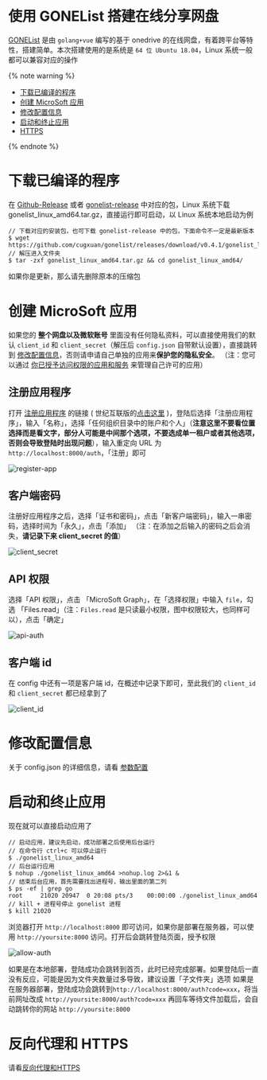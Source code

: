 # 使用 GONEList 搭建在线分享网盘

[GONEList](https://github.com/cugxuan/gonelist) 是由 `golang+vue` 编写的基于 onedrive 的在线网盘，有着跨平台等特性，搭建简单。本次搭建使用的是系统是 `64 位 Ubuntu 18.04`，Linux 系统一般都可以兼容对应的操作

{% note warning %}

- [下载已编译的程序](#下载已编译的程序)
- [创建 MicroSoft 应用](#创建-MicroSoft-应用)
- [修改配置信息](#修改配置信息)
- [启动和终止应用](#启动和终止应用)
- [HTTPS](#HTTPS)

{% endnote %}

# 下载已编译的程序

在 [Github-Release](https://github.com/cugxuan/gonelist/releases) 或者 [gonelist-release](https://gonelist.cugxuan.cn/#/gonelist-release) 中对应的包，Linux 系统下载 gonelist_linux_amd64.tar.gz，直接运行即可启动，以 Linux 系统本地启动为例

```
// 下载对应的安装包，也可下载 gonelist-release 中的包，下面命令不一定是最新版本
$ wget https://github.com/cugxuan/gonelist/releases/download/v0.4.1/gonelist_linux_amd64.tar.gz
// 解压进入文件夹
$ tar -zxf gonelist_linux_amd64.tar.gz && cd gonelist_linux_amd64/
```

如果你是更新，那么请先删除原本的压缩包

# 创建 MicroSoft 应用

如果您的 **整个网盘以及微软账号** 里面没有任何隐私资料，可以直接使用我们的默认 `client_id` 和 `client_secret`（解压后 `config.json` 自带默认设置），直接跳转到 [修改配置信息](#修改配置信息)，否则请申请自己单独的应用来**保护您的隐私安全**。
（注：您可以通过 [你已授予访问权限的应用和服务](https://account.live.com/consent/Manage) 来管理自己许可的应用）

## 注册应用程序

打开 [注册应用程序](https://portal.azure.com/#blade/Microsoft_AAD_RegisteredApps/ApplicationsListBlade) 的链接 ( 世纪互联版的[点击这里](https://portal.azure.cn/#blade/Microsoft_AAD_RegisteredApps/ApplicationsListBlade) )，登陆后选择「注册应用程序」，输入「名称」，选择「任何组织目录中的账户和个人」（**注意这里不要看位置选择而是看文字，部分人可能是中间那个选项，不要选成单一租户或者其他选项，否则会导致登陆时出现问题**），输入重定向 URL 为 `http://localhost:8000/auth`，「注册」即可

![register-app](./img/install/register-app.png)

## 客户端密码

注册好应用程序之后，选择「证书和密码」，点击「新客户端密码」，输入一串密码，选择时间为「永久」，点击「添加」
（注：在添加之后输入的密码之后会消失，**请记录下来 client_secret 的值**）

![client_secret](./img/install/client_secret.png)

## API 权限

选择「API 权限」，点击 「MicroSoft Graph」，在「选择权限」中输入 `file`，勾选 「Files.read」（注：`Files.read` 是只读最小权限，图中权限较大，也同样可以），点击「确定」

![api-auth](./img/install/api-auth.png)

## 客户端 id

在 config 中还有一项是客户端 id，在概述中记录下即可，至此我们的 `client_id` 和 `client_secret` 都已经拿到了

![client_id](./img/install/client_id.png)

# 修改配置信息

关于 config.json 的详细信息，请看 [参数配置](parameter)

# 启动和终止应用

现在就可以直接启动应用了

```
// 启动应用，建议先启动，成功部署之后使用后台运行
// 在命令行 ctrl+c 可以停止运行
$ ./gonelist_linux_amd64
// 后台运行应用
$ nohup ./gonelist_linux_amd64 >nohup.log 2>&1 &
// 结束后台应用，首先需要找出进程号，输出里面的第二列
$ ps -ef | grep go
root     21020 20947  0 20:08 pts/3    00:00:00 ./gonelist_linux_amd64
// kill + 进程号停止 gonelist 进程
$ kill 21020
```

浏览器打开 `http://localhost:8000` 即可访问，如果你是部署在服务器，可以使用 `http://yoursite:8000` 访问。打开后会跳转登陆页面，授予权限

![allow-auth](./img/install/allow-auth.png)

如果是在本地部署，登陆成功会跳转到首页，此时已经完成部署。如果登陆后一直没有反应，可能是因为文件夹数量过多导致，建议设置「子文件夹」选项
如果是在服务器部署，登陆成功会跳转到`http://localhost:8000/auth?code=xxx`，将当前网址改成 `http://yoursite:8000/auth?code=xxx` 再回车等待文件加载后，会自动跳转你的网站 `http://yoursite:8000`

# 反向代理和 HTTPS

请看[反向代理和HTTPS](reverse-https)

